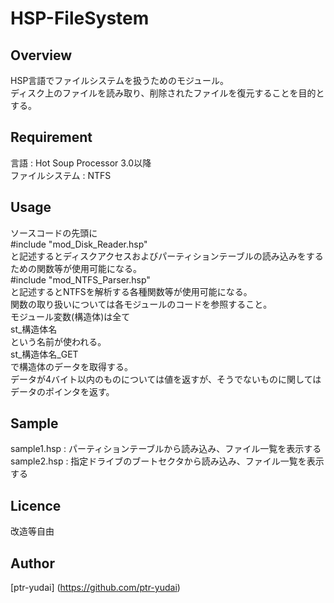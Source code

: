 HSP-FileSystem
====

## Overview
HSP言語でファイルシステムを扱うためのモジュール。  
ディスク上のファイルを読み取り、削除されたファイルを復元することを目的とする。  

## Requirement
言語 : Hot Soup Processor 3.0以降  
ファイルシステム : NTFS  

## Usage
ソースコードの先頭に  
    #include "mod_Disk_Reader.hsp"  
と記述するとディスクアクセスおよびパーティションテーブルの読み込みをするための関数等が使用可能になる。  
    #include "mod_NTFS_Parser.hsp"  
と記述するとNTFSを解析する各種関数等が使用可能になる。  
関数の取り扱いについては各モジュールのコードを参照すること。  
モジュール変数(構造体)は全て  
    st_構造体名  
という名前が使われる。  
    st_構造体名_GET  
で構造体のデータを取得する。  
データが4バイト以内のものについては値を返すが、そうでないものに関してはデータのポインタを返す。  

## Sample
sample1.hsp : パーティションテーブルから読み込み、ファイル一覧を表示する  
sample2.hsp : 指定ドライブのブートセクタから読み込み、ファイル一覧を表示する  

## Licence

改造等自由  

## Author

[ptr-yudai] (https://github.com/ptr-yudai)
